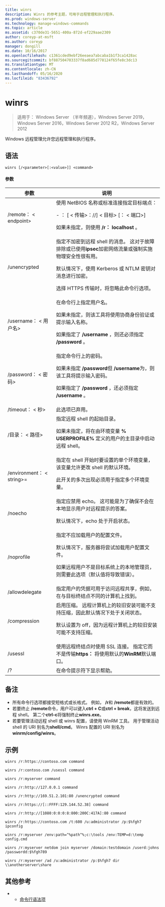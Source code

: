 ```yaml
---
title: winrs
description: Winrs 的参考主题，可用于远程管理和执行程序。
ms.prod: windows-server
ms.technology: manage-windows-commands
ms.topic: article
ms.assetid: c370de31-5651-400a-872d-ef229aae2309
author: coreyp-at-msft
ms.author: coreyp
manager: dongill
ms.date: 10/16/2017
ms.openlocfilehash: c1361cded9ebf26eeaea7abcaba1b1f3ca1428ac
ms.sourcegitcommit: bf887504703337f8ad685d778124f65fe8c3dc13
ms.translationtype: MT
ms.contentlocale: zh-CN
ms.lasthandoff: 05/16/2020
ms.locfileid: "83436792"
---
```

# <a name="winrs"></a>winrs

> 适用于： Windows Server （半年频道），Windows Server 2019，Windows Server 2016，Windows Server 2012 R2，Windows Server 2012

Windows 远程管理允许您远程管理和执行程序。
## <a name="syntax"></a>语法
```
winrs [/<parameter>[:<value>]] <command>
```
#### <a name="parameters"></a>参数

|           参数            |                                                                                                                                                                                    说明                                                                                                                                                                                     |
|--------------------------------|------------------------------------------------------------------------------------------------------------------------------------------------------------------------------------------------------------------------------------------------------------------------------------------------------------------------------------------------------------------------------------|
|      /remote： \< endpoint>       |                                                                                          使用 NetBIOS 名称或标准连接指定目标端点：<p>-   <url>： [ \< 传输>：//] \< 目标> [： \< 端口>]<p>如果未指定，则使用 **/r： localhost** 。                                                                                          |
|          /unencrypted          | 指定不加密到远程 shell 的消息。 这对于故障排除或已使用**ipsec**加密网络流量或强制实施物理安全性很有用。<p>默认情况下，使用 Kerberos 或 NTLM 密钥对消息进行加密。<p>选择 HTTPS 传输时，将忽略此命令行选项。 |
|     /username： \< 用户名>      |                                                                                在命令行上指定用户名。<p>如果未指定，则该工具将使用协商身份验证或提示输入名称。<p>如果指定了 **/username** ，则还必须指定 **/password** 。                                                                                 |
|     /password： \< 密码>      |                                                                           指定命令行上的密码。<p>如果未指定 **/password**但 **/username**为，则该工具将提示输入密码。<p>如果指定了 **/password** ，还必须指定 **/username** 。                                                                            |
|      /timeout： \< 秒>       |                                                                                                                                                                             此选项已弃用。                                                                                                                                                                             |
|       /目录： \< 路径>       |                                                                                            指定远程 shell 的起始目录。<p>如果未指定，将在由环境变量 **% USERPROFILE%** 定义的用户的主目录中启动远程 shell。                                                                                             |
| /environment： \< string>=<value> |                                                                          指定在 shell 开始时要设置的单个环境变量，该变量允许更改 shell 的默认环境。<p>此开关的多次出现必须用于指定多个环境变量。                                                                          |
|            /noecho             |                                                                                                    指定应禁用 echo。 这可能是为了确保不会在本地显示用户对远程提示的答案。<p>默认情况下，echo 处于开启状态。                                                                                                    |
|           /noprofile           |                                              指定不应加载用户的配置文件。<p>默认情况下，服务器将尝试加载用户配置文件。<p>如果远程用户不是目标系统上的本地管理员，则需要此选项（默认值将导致错误）。                                               |
|         /allowdelegate         |                                                                                                                  指定用户的凭据可用于访问远程共享，例如，在与目标终结点不同的计算机上找到。                                                                                                                   |
|          /compression          |                                                                           启用压缩。  远程计算机上的较旧安装可能不支持压缩，因此默认情况下处于关闭状态。<p>默认设置为 off，因为远程计算机上的较旧安装可能不支持压缩。                                                                           |
|            /usessl             |                                                                                                               使用远程终结点时使用 SSL 连接。  指定它而不是传输**https：** 将使用默认的**WinRM**默认端口。                                                                                                                |
|               /?               |                                                                                                                                                                        在命令提示符下显示帮助。                                                                                                                                                                        |

## <a name="remarks"></a>备注
-   所有命令行选项都接受短格式或长格式。 例如， **/r**和 **/remote**都是有效的。
-   若要终止 **/remote**命令，用户可以键入**ctrl + C**或**ctrl + break**，这将发送到远程 shell。 第二个**ctrl-c**将强制终止**winrs.exe**。
-   若要管理活动远程 shell 或 winrs 配置，请使用 WinRM 工具。  用于管理活动 shell 的 URI 别名为**shell/cmd**。  Winrs 配置的 URI 别名为**winrm/config/winrs**。

## <a name="examples"></a>示例
```
winrs /r:https://contoso.com command
```
```
winrs /r:contoso.com /usessl command
```
```
winrs /r:myserver command
```
```
winrs /r:http://127.0.0.1 command
```
```
winrs /r:http://169.51.2.101:80 /unencrypted command
```
```
winrs /r:https://[::FFFF:129.144.52.38] command
```
```
winrs /r:http://[1080:0:0:0:8:800:200C:417A]:80 command
```
```
winrs /r:https://contoso.com /t:600 /u:administrator /p:$%fgh7 ipconfig
```
```
winrs /r:myserver /env:path=^%path^%;c:\tools /env:TEMP=d:\temp config.cmd
```
```
winrs /r:myserver netdom join myserver /domain:testdomain /userd:johns /passwordd:$%fgh789
```
```
winrs /r:myserver /ad /u:administrator /p:$%fgh7 dir \\anotherserver\share
```

## <a name="additional-references"></a>其他参考
-   - [命令行语法项](command-line-syntax-key.md)

